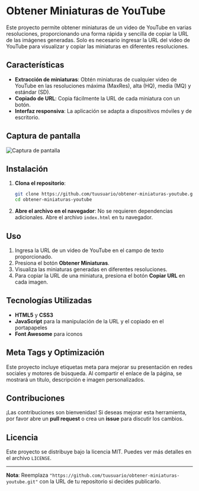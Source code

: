 # Obtener Miniaturas de YouTube

Este proyecto permite obtener miniaturas de un video de YouTube en varias resoluciones, proporcionando una forma rápida y sencilla de copiar la URL de las imágenes generadas. Solo es necesario ingresar la URL del video de YouTube para visualizar y copiar las miniaturas en diferentes resoluciones.

## Características

- **Extracción de miniaturas**: Obtén miniaturas de cualquier video de YouTube en las resoluciones máxima (MaxRes), alta (HQ), media (MQ) y estándar (SD).
- **Copiado de URL**: Copia fácilmente la URL de cada miniatura con un botón.
- **Interfaz responsiva**: La aplicación se adapta a dispositivos móviles y de escritorio.

## Captura de pantalla

![Captura de pantalla](https://www.iconsdb.com/icons/preview/red/play-xxl.png) <!-- Reemplaza con una captura real si tienes -->

## Instalación

1. **Clona el repositorio**:
    ```bash
    git clone https://github.com/tuusuario/obtener-miniaturas-youtube.git
    cd obtener-miniaturas-youtube
    ```

2. **Abre el archivo en el navegador**:
   No se requieren dependencias adicionales. Abre el archivo `index.html` en tu navegador.

## Uso

1. Ingresa la URL de un video de YouTube en el campo de texto proporcionado.
2. Presiona el botón **Obtener Miniaturas**.
3. Visualiza las miniaturas generadas en diferentes resoluciones.
4. Para copiar la URL de una miniatura, presiona el botón **Copiar URL** en cada imagen.

## Tecnologías Utilizadas

- **HTML5** y **CSS3**
- **JavaScript** para la manipulación de la URL y el copiado en el portapapeles
- **Font Awesome** para iconos

## Meta Tags y Optimización

Este proyecto incluye etiquetas meta para mejorar su presentación en redes sociales y motores de búsqueda. Al compartir el enlace de la página, se mostrará un título, descripción e imagen personalizados.

## Contribuciones

¡Las contribuciones son bienvenidas! Si deseas mejorar esta herramienta, por favor abre un **pull request** o crea un **issue** para discutir los cambios.

## Licencia

Este proyecto se distribuye bajo la licencia MIT. Puedes ver más detalles en el archivo `LICENSE`.

---

**Nota**: Reemplaza `"https://github.com/tuusuario/obtener-miniaturas-youtube.git"` con la URL de tu repositorio si decides publicarlo.
